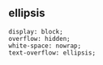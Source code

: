 ## ellipsis
```
display: block;
overflow: hidden;
white-space: nowrap;
text-overflow: ellipsis;
```

